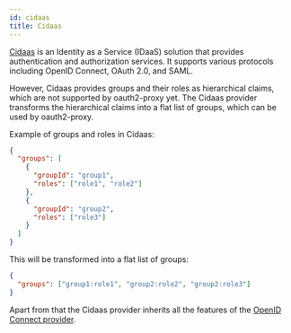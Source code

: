 ```yaml
---
id: cidaas
title: Cidaas
---
```


[Cidaas](https://www.cidaas.com/) is an Identity as a Service (IDaaS) solution that provides authentication and authorization services. 
It supports various protocols including OpenID Connect, OAuth 2.0, and SAML.

However, Cidaas provides groups and their roles as hierarchical claims, which are not supported by oauth2-proxy yet.
The Cidaas provider transforms the hierarchical claims into a flat list of groups, which can be used by oauth2-proxy.

Example of groups and roles in Cidaas:

```json
{
  "groups": [
    {
      "groupId": "group1",
      "roles": ["role1", "role2"]
    },
    {
      "groupId": "group2",
      "roles": ["role3"]
    }
  ]
}
```

This will be transformed into a flat list of groups:

```json
{
  "groups": ["group1:role1", "group2:role2", "group2:role3"]
}
```

Apart from that the Cidaas provider inherits all the features of the [OpenID Connect provider](openid_connect.md).
